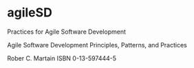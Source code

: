 # agileSD
Practices for Agile Software Development

Agile Software Development Principles, Patterns, and Practices

Rober C. Martain
ISBN 0-13-597444-5


